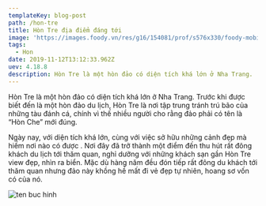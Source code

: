 ```yaml
---
templateKey: blog-post
path: /hon-tre
title: Hòn Tre địa điểm đáng tới
image: 'https://images.foody.vn/res/g16/154081/prof/s576x330/foody-mobile-14-jpg-973-635733550213101539.jpg' 
tags:
  - Hon
date: 2019-11-12T13:12:33.962Z
uev: 4.18.8
description: Hòn Tre là một hòn đảo có diện tích khá lớn ở Nha Trang.  
---
```


Hòn Tre là một hòn đảo có diện tích khá lớn ở Nha Trang. Trước khi được biết đến là một hòn đảo du lịch, Hòn Tre là nơi tập trung tránh trú bão của những tàu đánh cá, chính vì thế nhiều người cho rằng đảo phải có tên là “Hòn Che” mới đúng. 

Ngày nay, với diện tích khá lớn, cùng với việc sở hữu những cảnh đẹp mà hiếm nơi nào có được . Nơi đây đã trở thành một điểm đến thu hút rất đông khách du lịch tới thăm quan, nghỉ dưỡng với những khách sạn gần Hòn Tre view đẹp, nhìn ra biển. Mặc dù hàng năm đều đón tiếp rất đông du khách tới thăm quan nhưng đảo này khồng hề mất đi vẻ đẹp tự nhiên, hoang sơ vốn có của nó.


![ten buc hinh](https://mytourcdn.com/upload_images/Image/Quang%20Dia%20Danh/29/NhaTrang%20(07).jpg "ten buc hinh")

